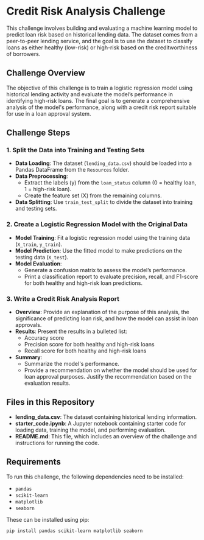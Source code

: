 # Credit Risk Analysis Challenge

This challenge involves building and evaluating a machine learning model to predict loan risk based on historical lending data. The dataset comes from a peer-to-peer lending service, and the goal is to use the dataset to classify loans as either healthy (low-risk) or high-risk based on the creditworthiness of borrowers.

## Challenge Overview

The objective of this challenge is to train a logistic regression model using historical lending activity and evaluate the model’s performance in identifying high-risk loans. The final goal is to generate a comprehensive analysis of the model's performance, along with a credit risk report suitable for use in a loan approval system.

## Challenge Steps

### 1. Split the Data into Training and Testing Sets

- **Data Loading**: The dataset (`lending_data.csv`) should be loaded into a Pandas DataFrame from the `Resources` folder.
- **Data Preprocessing**:
  - Extract the labels (y) from the `loan_status` column (0 = healthy loan, 1 = high-risk loan).
  - Create the feature set (X) from the remaining columns.
- **Data Splitting**: Use `train_test_split` to divide the dataset into training and testing sets.

### 2. Create a Logistic Regression Model with the Original Data

- **Model Training**: Fit a logistic regression model using the training data (`X_train`, `y_train`).
- **Model Prediction**: Use the fitted model to make predictions on the testing data (`X_test`).
- **Model Evaluation**: 
  - Generate a confusion matrix to assess the model’s performance.
  - Print a classification report to evaluate precision, recall, and F1-score for both healthy and high-risk loan predictions.

### 3. Write a Credit Risk Analysis Report

- **Overview**: Provide an explanation of the purpose of this analysis, the significance of predicting loan risk, and how the model can assist in loan approvals.
- **Results**: Present the results in a bulleted list:
  - Accuracy score
  - Precision score for both healthy and high-risk loans
  - Recall score for both healthy and high-risk loans
- **Summary**: 
  - Summarize the model's performance.
  - Provide a recommendation on whether the model should be used for loan approval purposes. Justify the recommendation based on the evaluation results.

## Files in this Repository

- **lending_data.csv**: The dataset containing historical lending information.
- **starter_code.ipynb**: A Jupyter notebook containing starter code for loading data, training the model, and performing evaluation.
- **README.md**: This file, which includes an overview of the challenge and instructions for running the code.

## Requirements

To run this challenge, the following dependencies need to be installed:

- `pandas`
- `scikit-learn`
- `matplotlib`
- `seaborn`

These can be installed using pip:

```bash
pip install pandas scikit-learn matplotlib seaborn
